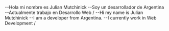 --Hola mi nombre es Julian Mutchinick
--Soy un desarrollador de Argentina
--Actualmente trabajo en Desarrollo Web
/
--Hi my name is Julian Mutchinick
--I am a developer from Argentina.
--I currently work in Web Development
/
